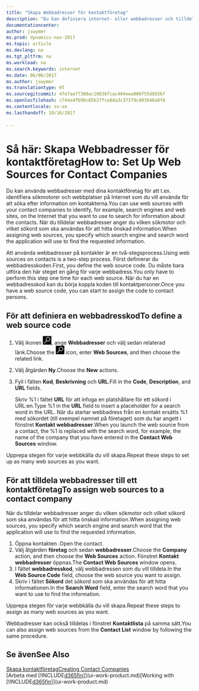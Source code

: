 ```yaml
---
title: "Skapa Webbadresser för kontaktföretag"
description: "Du kan definiera internet- eller webbadresser och tilldela dem till ett företag för att identifiera hur du vill söka efter information om kontakterna."
documentationcenter: 
author: jswymer
ms.prod: dynamics-nav-2017
ms.topic: article
ms.devlang: na
ms.tgt_pltfrm: na
ms.workload: na
ms.search.keywords: internet
ms.date: 06/06/2017
ms.author: jswymer
ms.translationtype: HT
ms.sourcegitcommit: 4fefaef7380ac10836fcac404eea006f55d8556f
ms.openlocfilehash: c744a4fb90c65b27fce8da3c37379cd93b40a8f6
ms.contentlocale: sv-se
ms.lasthandoff: 10/16/2017

---
```

# <a name="how-to-set-up-web-sources-for-contact-companies"></a><span data-ttu-id="793a5-103">Så här: Skapa Webbadresser för kontaktföretag</span><span class="sxs-lookup"><span data-stu-id="793a5-103">How to: Set Up Web Sources for Contact Companies</span></span>
<span data-ttu-id="793a5-104">Du kan använda webbadresser med dina kontaktföretag för att t.ex. identifiera sökmotorer och webbplatser på Internet som du vill använda för att söka efter information om kontakterna.</span><span class="sxs-lookup"><span data-stu-id="793a5-104">You can use web sources with your contact companies to identify, for example, search engines and web sites, on the Internet that you want to use to search for information about the contacts.</span></span> <span data-ttu-id="793a5-105">När du tilldelar webbadresser anger du vilken sökmotor och vilket sökord som ska användas för att hitta önskad information.</span><span class="sxs-lookup"><span data-stu-id="793a5-105">When assigning web sources, you specify which search engine and search word the application will use to find the requested information.</span></span>

<span data-ttu-id="793a5-106">Att använda webbadresser på kontakter är en två-stegsprocess.</span><span class="sxs-lookup"><span data-stu-id="793a5-106">Using web sources on contacts is a two-step process.</span></span> <span data-ttu-id="793a5-107">Först definierar du webbadresskoden.</span><span class="sxs-lookup"><span data-stu-id="793a5-107">First, you define the web source code.</span></span> <span data-ttu-id="793a5-108">Du måste bara utföra den här steget en gång för varje webbadress.</span><span class="sxs-lookup"><span data-stu-id="793a5-108">You only have to perform this step one time for each web source.</span></span> <span data-ttu-id="793a5-109">När du har en webbadresskod kan du börja koppla koden till kontaktpersoner.</span><span class="sxs-lookup"><span data-stu-id="793a5-109">Once you have a web source code, you can start to assign the code to contact persons.</span></span>

## <a name="to-define-a-web-source-code"></a><span data-ttu-id="793a5-110">För att definiera en webbadresskod</span><span class="sxs-lookup"><span data-stu-id="793a5-110">To define a web source code</span></span>
1. <span data-ttu-id="793a5-111">Välj ikonen ![Söka efter sida eller rapport](media/ui-search/search_small.png "ikonen Söka efter sida eller rapport"), ange **Webbadresser** och välj sedan relaterad länk.</span><span class="sxs-lookup"><span data-stu-id="793a5-111">Choose the ![Search for Page or Report](media/ui-search/search_small.png "Search for Page or Report icon") icon, enter **Web Sources**, and then choose the related link.</span></span>
2. <span data-ttu-id="793a5-112">Välj åtgärden **Ny**.</span><span class="sxs-lookup"><span data-stu-id="793a5-112">Choose the **New** actions.</span></span>
3. <span data-ttu-id="793a5-113">Fyll i fälten **Kod**, **Beskrivning** och **URL**.</span><span class="sxs-lookup"><span data-stu-id="793a5-113">Fill in the **Code**, **Description**, and **URL** fields.</span></span>

    <span data-ttu-id="793a5-114">Skriv %1 i fältet **URL** för att infoga en platshållare för ett sökord i URL:en.</span><span class="sxs-lookup"><span data-stu-id="793a5-114">Type %1 in the **URL** field to insert a placeholder for a search word in the URL.</span></span> <span data-ttu-id="793a5-115">När du startar webbadress från en kontakt ersätts %1 med sökordet (till exempel namnet på företaget) som du har angett i fönstret **Kontakt webbadresser**.</span><span class="sxs-lookup"><span data-stu-id="793a5-115">When you launch the web source from a contact, the %1 is replaced with the search word, for example, the name of the company that you have entered in the **Contact Web Sources** window.</span></span>

<span data-ttu-id="793a5-116">Upprepa stegen för varje webbkälla du vill skapa.</span><span class="sxs-lookup"><span data-stu-id="793a5-116">Repeat these steps to set up as many web sources as you want.</span></span>

## <a name="to-assign-web-sources-to-a-contact-company"></a><span data-ttu-id="793a5-117">För att tilldela webbadresser till ett kontaktföretag</span><span class="sxs-lookup"><span data-stu-id="793a5-117">To assign web sources to a contact company</span></span>
<span data-ttu-id="793a5-118">När du tilldelar webbadresser anger du vilken sökmotor och vilket sökord som ska användas för att hitta önskad information.</span><span class="sxs-lookup"><span data-stu-id="793a5-118">When assigning web sources, you specify which search engine and search word that the application will use to find the requested information.</span></span>

1. <span data-ttu-id="793a5-119">Öppna kontakten .</span><span class="sxs-lookup"><span data-stu-id="793a5-119">Open the contact.</span></span>
2. <span data-ttu-id="793a5-120">Välj åtgärden **företag** och sedan **webbadresser**.</span><span class="sxs-lookup"><span data-stu-id="793a5-120">Choose the **Company** action, and then choose the **Web Sources** action.</span></span> <span data-ttu-id="793a5-121">Fönstret **Kontakt webbadresser** öppnas.</span><span class="sxs-lookup"><span data-stu-id="793a5-121">The **Contact Web Sources** window opens.</span></span>
3. <span data-ttu-id="793a5-122">I fältet **webbadresskod**, välj webbadressen som du vill tilldela.</span><span class="sxs-lookup"><span data-stu-id="793a5-122">In the **Web Source Code** field, choose the web source you want to assign.</span></span>
4. <span data-ttu-id="793a5-123">Skriv i fältet **Sökord** det sökord som ska användas för att hitta informationen.</span><span class="sxs-lookup"><span data-stu-id="793a5-123">In the **Search Word** field, enter the search word that you want to use to find the information.</span></span>

<span data-ttu-id="793a5-124">Upprepa stegen för varje webbkälla du vill skapa.</span><span class="sxs-lookup"><span data-stu-id="793a5-124">Repeat these steps to assign as many web sources as you want.</span></span>

<span data-ttu-id="793a5-125">Webbadresser kan också tilldelas i fönstret  **Kontaktlista** på samma sätt.</span><span class="sxs-lookup"><span data-stu-id="793a5-125">You can also assign web sources from the **Contact List** window by following the same procedure.</span></span>

## <a name="see-also"></a><span data-ttu-id="793a5-126">Se även</span><span class="sxs-lookup"><span data-stu-id="793a5-126">See Also</span></span>
[<span data-ttu-id="793a5-127">Skapa kontaktföretag</span><span class="sxs-lookup"><span data-stu-id="793a5-127">Creating Contact Companies</span></span>](marketing-create-contact-companies.md)  
<span data-ttu-id="793a5-128">[Arbeta med [!INCLUDE[d365fin](includes/d365fin_md.md)]](ui-work-product.md)</span><span class="sxs-lookup"><span data-stu-id="793a5-128">[Working with [!INCLUDE[d365fin](includes/d365fin_md.md)]](ui-work-product.md)</span></span>

